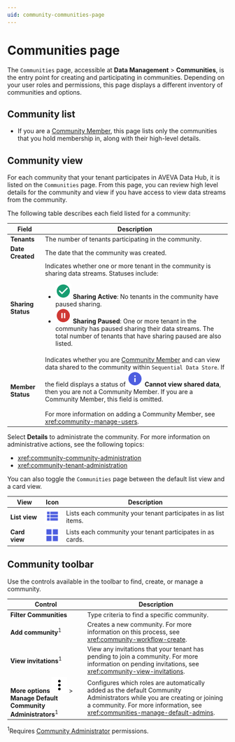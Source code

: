 ```yaml
---
uid: community-communities-page
---
```


# Communities page

The `Communities` page, accessible at **Data Management** > **Communities**, is the entry point for creating and participating in communities. Depending on your user roles and permissions, this page displays a different inventory of communities and options.

## Community list

- If you are a [Community Member](xref:community-community-roles#community-member), this page lists only the communities that you hold membership in, along with their high-level details.  

## Community view

For each community that your tenant participates in AVEVA Data Hub, it is listed on the `Communities` page. From this page, you can review high level details for the community and view if you have access to view data streams from the community.

The following table describes each field listed for a community:

| Field | Description |
|--|--|
| **Tenants** | The number of tenants participating in the community. |
| **Date Created** | The date that the community was created. |
| **Sharing Status** | Indicates whether one or more tenant in the community is sharing data streams. Statuses include: <ul><li><img src="../_icons/custom/check-circle.svg" alt="Sharing Active"/> <strong>Sharing Active</strong>: No tenants in the community have paused sharing.</li><li><img src="../_icons/custom/pause-circle.svg" alt="Sharing Paused"/> <strong>Sharing Paused</strong>: One or more tenant in the community has paused sharing their data streams. The total number of tenants that have sharing paused are also listed.</li></ul> |
| **Member Status** | Indicates whether you are [Community Member](xref:community-community-roles#community-member) and can view data shared to the community within `Sequential Data Store`. If the field displays a status of ![information](../_icons/branded/information.svg) **Cannot view shared data**, then you are not a Community Member. If you are a Community Member, this field is omitted.<br><br>For more information on adding a Community Member, see <xref:community-manage-users>. |


Select **Details** to administrate the community. For more information on administrative actions, see the following topics:

- <xref:community-community-administration>
- <xref:community-tenant-administration>

You can also toggle the `Communities` page between the default list view and a card view.

| View | Icon | Description |
|--|--|--|
| **List view** | ![list view](../_icons/branded/view-list.svg) | Lists each community your tenant participates in as list items. |
| **Card view** | ![card view](../_icons/branded/view-grid.svg) | Lists each community your tenant participates in as cards. |

## Community toolbar

Use the controls available in the toolbar to find, create, or manage a community.

| Control | Description |
|--------|-------------|
| **Filter Communities** | Type criteria to find a specific community. |
| **Add community**<sup>1</sup> | Creates a new community. For more information on this process, see <xref:community-workflow-create>. |
| **View invitations**<sup>1</sup> | View any invitations that your tenant has pending to join a community. For more information on pending invitations, see <xref:community-view-invitations>.
| **More options** ![More options](../_icons/default/dots-vertical.svg) > **Manage Default Community Administrators**<sup>1</sup> | Configures which roles are automatically added as the default Community Administrators while you are creating or joining a community. For more information, see <xref:communities-manage-default-admins>. |

<sup>1</sup>Requires [Community Administrator](xref:community-community-roles#community-administrators) permissions.
